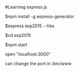 #Learning express.js

$npm install -g express-generator

$express exp2015 --hbs

$cd exp2015

$npm start

open "localhost:3000"

can change the port in /bin/www
